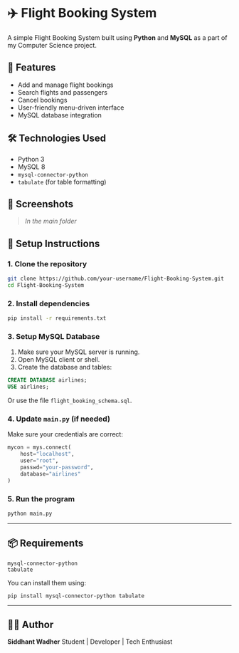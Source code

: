 # ✈️ Flight Booking System

A simple Flight Booking System built using **Python** and **MySQL** as a part of my Computer Science project.

## 📌 Features

* Add and manage flight bookings
* Search flights and passengers
* Cancel bookings
* User-friendly menu-driven interface
* MySQL database integration

## 🛠️ Technologies Used

* Python 3
* MySQL 8
* `mysql-connector-python`
* `tabulate` (for table formatting)

## 📸 Screenshots

> *In the main folder*

## 📂 Setup Instructions

### 1. Clone the repository

```bash
git clone https://github.com/your-username/Flight-Booking-System.git
cd Flight-Booking-System
```

### 2. Install dependencies

```bash
pip install -r requirements.txt
```

### 3. Setup MySQL Database

1. Make sure your MySQL server is running.
2. Open MySQL client or shell.
3. Create the database and tables:

```sql
CREATE DATABASE airlines;
USE airlines;
```

Or use the file `flight_booking_schema.sql`.

### 4. Update `main.py` (if needed)

Make sure your credentials are correct:

```python
mycon = mys.connect(
    host="localhost",
    user="root",
    passwd="your-password",
    database="airlines"
)
```

### 5. Run the program

```bash
python main.py
```

---

## 📦 Requirements

```
mysql-connector-python
tabulate
```

You can install them using:

```bash
pip install mysql-connector-python tabulate
```

---

## 🙇‍♂️ Author

**Siddhant Wadher**
Student | Developer | Tech Enthusiast
